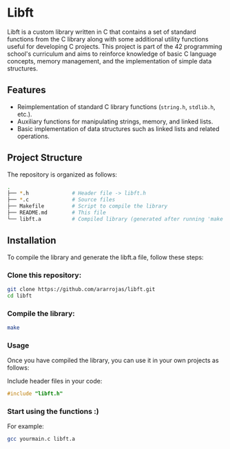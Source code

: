# Libft

Libft is a custom library written in C that contains a set of standard functions from the C library along with some additional utility functions useful for developing C projects. This project is part of the 42 programming school's curriculum and aims to reinforce knowledge of basic C language concepts, memory management, and the implementation of simple data structures.

## Features

- Reimplementation of standard C library functions (`string.h`, `stdlib.h`, etc.).
- Auxiliary functions for manipulating strings, memory, and linked lists.
- Basic implementation of data structures such as linked lists and related operations.

## Project Structure

The repository is organized as follows:

```bash
.
├── *.h              # Header file -> libft.h
├── *.c              # Source files
├── Makefile         # Script to compile the library
├── README.md        # This file
└── libft.a          # Compiled library (generated after running 'make')
```

## Installation

To compile the library and generate the libft.a file, follow these steps:

### Clone this repository:

```bash
git clone https://github.com/ararrojas/libft.git
cd libft
```

### Compile the library:
```bash
make
```

### Usage
Once you have compiled the library, you can use it in your own projects as follows:

Include header files in your code:
```c
#include "libft.h"
```

### Start using the functions :)
For example:
```bash
gcc yourmain.c libft.a
```

